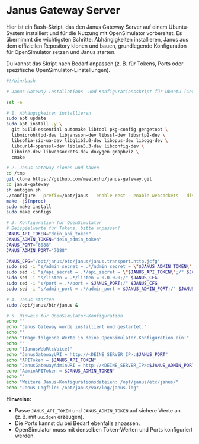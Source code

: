 # Janus Gateway Server

Hier ist ein Bash-Skript, das den Janus Gateway Server auf einem Ubuntu-System installiert und für die Nutzung mit OpenSimulator vorbereitet. Es übernimmt die wichtigsten Schritte: Abhängigkeiten installieren, Janus aus dem offiziellen Repository klonen und bauen, grundlegende Konfiguration für OpenSimulator setzen und Janus starten.

Du kannst das Skript nach Bedarf anpassen (z. B. für Tokens, Ports oder spezifische OpenSimulator-Einstellungen).

```bash
#!/bin/bash

# Janus-Gateway Installations- und Konfigurationsskript für Ubuntu (Getestet mit Ubuntu 22.04)

set -e

# 1. Abhängigkeiten installieren
sudo apt update
sudo apt install -y \
  git build-essential automake libtool pkg-config gengetopt \
  libmicrohttpd-dev libjansson-dev libssl-dev libsrtp2-dev \
  libsofia-sip-ua-dev libglib2.0-dev libopus-dev libogg-dev \
  libcurl4-openssl-dev liblua5.3-dev libconfig-dev \
  libnice-dev libwebsockets-dev doxygen graphviz \
  cmake

# 2. Janus Gateway clonen und bauen
cd /tmp
git clone https://github.com/meetecho/janus-gateway.git
cd janus-gateway
sh autogen.sh
./configure --prefix=/opt/janus --enable-rest --enable-websockets --disable-data-channels
make -j$(nproc)
sudo make install
sudo make configs

# 3. Konfiguration für OpenSimulator
# Beispielwerte für Tokens, bitte anpassen!
JANUS_API_TOKEN="dein_api_token"
JANUS_ADMIN_TOKEN="dein_admin_token"
JANUS_PORT="8088"
JANUS_ADMIN_PORT="7088"

JANUS_CFG="/opt/janus/etc/janus/janus.transport.http.jcfg"
sudo sed -i "s/admin_secret = .*/admin_secret = \"$JANUS_ADMIN_TOKEN\";/" $JANUS_CFG
sudo sed -i "s/api_secret = .*/api_secret = \"$JANUS_API_TOKEN\";/" $JANUS_CFG
sudo sed -i "s/listen = .*/listen = 0.0.0.0;/" $JANUS_CFG
sudo sed -i "s/port = .*/port = $JANUS_PORT;/" $JANUS_CFG
sudo sed -i "s/admin_port = .*/admin_port = $JANUS_ADMIN_PORT;/" $JANUS_CFG

# 4. Janus starten
sudo /opt/janus/bin/janus &

# 5. Hinweis für OpenSimulator-Konfiguration
echo ""
echo "Janus Gateway wurde installiert und gestartet."
echo ""
echo "Trage folgende Werte in deine OpenSimulator-Konfiguration ein:"
echo ""
echo "[JanusWebRtcVoice]"
echo "JanusGatewayURI = http://<DEINE_SERVER_IP>:$JANUS_PORT"
echo "APIToken = $JANUS_API_TOKEN"
echo "JanusGatewayAdminURI = http://<DEINE_SERVER_IP>:$JANUS_ADMIN_PORT"
echo "AdminAPIToken = $JANUS_ADMIN_TOKEN"
echo ""
echo "Weitere Janus-Konfigurationsdateien: /opt/janus/etc/janus/"
echo "Janus Logfile: /opt/janus/var/log/janus.log"
```

**Hinweise:**
- Passe `JANUS_API_TOKEN` und `JANUS_ADMIN_TOKEN` auf sichere Werte an (z. B. mit `uuidgen` erzeugen).
- Die Ports kannst du bei Bedarf ebenfalls anpassen.
- OpenSimulator muss mit denselben Token-Werten und Ports konfiguriert werden.
